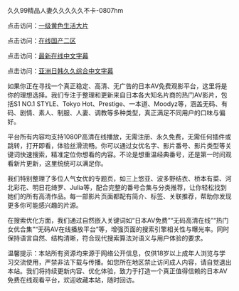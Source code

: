 久久99精品人妻久久久久久不卡-0807hm

点击访问：<a href="https://heiliaoxwd5i8.pages.dev">一级黄色生活大片</a>

点击访问：<a href="https://heiliaoll4qsx.pages.dev">在线国产二区</a>

点击访问：<a href="https://heiliaoow5kzm.pages.dev">最新在线中文字幕</a>

点击访问：<a href="https://heiliaowt0d7p.pages.dev">亚洲日韩久久综合中文字幕</a>


如果你正在寻找一个真正稳定、高清、无广告的日本AV免费观影平台，这里将是你的理想选择。我们专注于整理和更新来自日本各大知名片商的热门AV影片，包括S1 NO.1 STYLE、Tokyo Hot、Prestige、一本道、Moodyz等，涵盖无码、有码、剧情、素人、制服、人妻、调教等多种类型，真正满足不同用户的口味与偏好。

平台所有内容均支持1080P高清在线播放，无需注册、永久免费，无需任何插件或跳转，打开即看，体验丝滑流畅。你可以通过女优名字、影片番号、影片类型等关键词快速搜索，精准定位你想看的内容。不论是想重温经典番号，还是第一时间观看新片更新，这里统统可以满足你。

我们特别整理了多位人气女优的专题页，如三上悠亚、波多野结衣、桥本有菜、河北彩花、明日花绮罗、Julia等，配合完整的番号合集与分类推荐，让你轻松找到她们的所有高清作品。每一部影片页面都配有简介、标签、关联推荐，帮助你发现更多你可能感兴趣的片源。

在搜索优化方面，我们通过自然嵌入关键词如“日本AV免费”“无码高清在线”“热门女优合集”“无码AV在线播放平台”等，增强页面的搜索引擎相关性与曝光率。同时保持语言自然、结构清晰，符合现代搜索算法对语义与用户体验的要求。

温馨提示：本站所有资源均来源于网络公开信息，仅供18岁以上成年人浏览与学习交流使用，严禁非法下载与传播。如您所在地区禁止访问成人内容，请自觉退出本站。我们将持续更新内容、优化体验，致力于打造一个真正值得信赖的日本AV免费在线观看平台，欢迎收藏本站，随时回访。


<span style="display:none;">[Canonical link]( ）</span>
